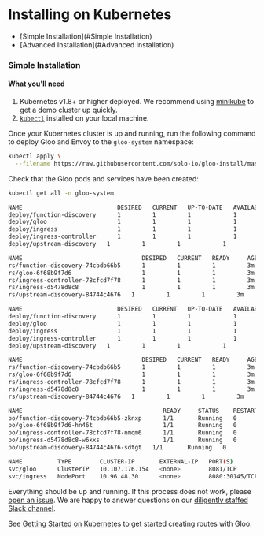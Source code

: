 # Installing on Kubernetes

- [Simple Installation](#Simple Installation)
- [Advanced  Installation](#Advanced Installation)



<a name="Simple Installation"></a>
### Simple Installation

#### What you'll need

1. Kubernetes v1.8+ or higher deployed. We recommend using [minikube](https://kubernetes.io/docs/getting-started-guides/minikube/) to get a demo cluster up quickly.
1. [`kubectl`](https://kubernetes.io/docs/tasks/tools/install-kubectl/) installed on your local machine.

Once your Kubernetes cluster is up and running, run the following command to deploy Gloo and Envoy to the `gloo-system` namespace:

```bash
kubectl apply \
  --filename https://raw.githubusercontent.com/solo-io/gloo-install/master/kube/install.yaml
```

Check that the Gloo pods and services have been created:

```bash
kubectl get all -n gloo-system

NAME                           DESIRED   CURRENT   UP-TO-DATE   AVAILABLE   AGE
deploy/function-discovery      1         1         1            1           3m
deploy/gloo                    1         1         1            1           3m
deploy/ingress                 1         1         1            1           3m
deploy/ingress-controller      1         1         1            1           3m
deploy/upstream-discovery   1         1         1            1           3m

NAME                                  DESIRED   CURRENT   READY     AGE
rs/function-discovery-74cbdb66b5      1         1         1         3m
rs/gloo-6f68b9f7d6                    1         1         1         3m
rs/ingress-controller-78cfcd7f78      1         1         1         3m
rs/ingress-d5478d8c8                  1         1         1         3m
rs/upstream-discovery-84744c4676   1         1         1         3m

NAME                           DESIRED   CURRENT   UP-TO-DATE   AVAILABLE   AGE
deploy/function-discovery      1         1         1            1           3m
deploy/gloo                    1         1         1            1           3m
deploy/ingress                 1         1         1            1           3m
deploy/ingress-controller      1         1         1            1           3m
deploy/upstream-discovery   1         1         1            1           3m

NAME                                  DESIRED   CURRENT   READY     AGE
rs/function-discovery-74cbdb66b5      1         1         1         3m
rs/gloo-6f68b9f7d6                    1         1         1         3m
rs/ingress-controller-78cfcd7f78      1         1         1         3m
rs/ingress-d5478d8c8                  1         1         1         3m
rs/upstream-discovery-84744c4676   1         1         1         3m

NAME                                        READY     STATUS    RESTARTS   AGE
po/function-discovery-74cbdb66b5-zknxp      1/1       Running   0          3m
po/gloo-6f68b9f7d6-hn46t                    1/1       Running   0          3m
po/ingress-controller-78cfcd7f78-nmqm6      1/1       Running   0          3m
po/ingress-d5478d8c8-w6kxs                  1/1       Running   0          3m
po/upstream-discovery-84744c4676-sdtgt   1/1       Running   0          3m

NAME          TYPE        CLUSTER-IP       EXTERNAL-IP   PORT(S)                         AGE
svc/gloo      ClusterIP   10.107.176.154   <none>        8081/TCP                        3m
svc/ingress   NodePort    10.96.48.30      <none>        8080:30145/TCP,8443:31071/TCP   3m
```

Everything should be up and running. If this process does not work, please [open an issue](https://github.com/solo-io/gloo/issues/new). We are happy to answer
questions on our [diligently staffed Slack channel](https://slack.solo.io/).

See [Getting Started on Kubernetes](../getting_started/kubernetes/1.md) to get started creating routes with Gloo.